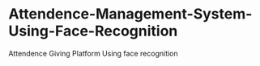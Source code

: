 # Attendence-Management-System-Using-Face-Recognition
Attendence Giving Platform Using face recognition
